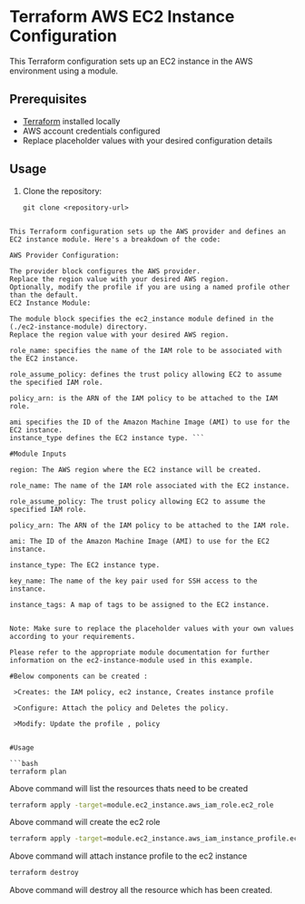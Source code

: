 # Terraform AWS EC2 Instance Configuration

This Terraform configuration sets up an EC2 instance in the AWS environment using a module.

## Prerequisites

- [Terraform](https://www.terraform.io/downloads.html) installed locally
- AWS account credentials configured
- Replace placeholder values with your desired configuration details

## Usage

1. Clone the repository:

   ```shell
   git clone <repository-url>

```shell

This Terraform configuration sets up the AWS provider and defines an EC2 instance module. Here's a breakdown of the code:

AWS Provider Configuration:

The provider block configures the AWS provider.
Replace the region value with your desired AWS region.
Optionally, modify the profile if you are using a named profile other than the default.
EC2 Instance Module:

The module block specifies the ec2_instance module defined in the (./ec2-instance-module) directory.
Replace the region value with your desired AWS region.

role_name: specifies the name of the IAM role to be associated with the EC2 instance.

role_assume_policy: defines the trust policy allowing EC2 to assume the specified IAM role.

policy_arn: is the ARN of the IAM policy to be attached to the IAM role.

ami specifies the ID of the Amazon Machine Image (AMI) to use for the EC2 instance.
instance_type defines the EC2 instance type. ```

#Module Inputs

region: The AWS region where the EC2 instance will be created.

role_name: The name of the IAM role associated with the EC2 instance.

role_assume_policy: The trust policy allowing EC2 to assume the specified IAM role.

policy_arn: The ARN of the IAM policy to be attached to the IAM role.

ami: The ID of the Amazon Machine Image (AMI) to use for the EC2 instance.

instance_type: The EC2 instance type.

key_name: The name of the key pair used for SSH access to the instance.

instance_tags: A map of tags to be assigned to the EC2 instance.


Note: Make sure to replace the placeholder values with your own values according to your requirements.

Please refer to the appropriate module documentation for further information on the ec2-instance-module used in this example. 

#Below components can be created :

 >Creates: the IAM policy, ec2 instance, Creates instance profile
 
 >Configure: Attach the policy and Deletes the policy.
 
 >Modify: Update the profile , policy


#Usage

```bash
terraform plan
```

Above command will list the resources thats need to be created


```bash
terraform apply -target=module.ec2_instance.aws_iam_role.ec2_role
```

Above command will create the ec2 role 


```bash
terraform apply -target=module.ec2_instance.aws_iam_instance_profile.ec2_instance_profile
```

Above command will attach instance profile to the ec2 instance

```bash
terraform destroy
```

Above command will destroy all the resource which has been created.
